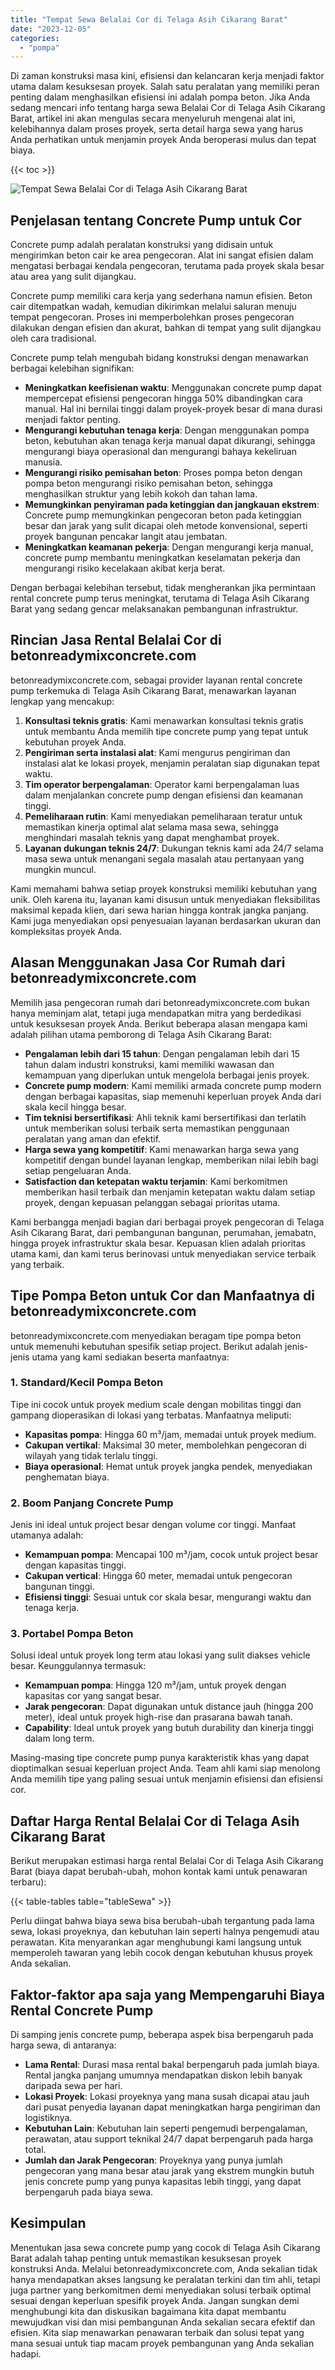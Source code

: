 ```yaml
---
title: "Tempat Sewa Belalai Cor di Telaga Asih Cikarang Barat"
date: "2023-12-05"
categories: 
  - "pompa"
---
```


Di zaman konstruksi masa kini, efisiensi dan kelancaran kerja menjadi faktor utama dalam kesuksesan proyek. Salah satu peralatan yang memiliki peran penting dalam menghasilkan efisiensi ini adalah pompa beton. Jika Anda sedang mencari info tentang harga sewa Belalai Cor di Telaga Asih Cikarang Barat, artikel ini akan mengulas secara menyeluruh mengenai alat ini, kelebihannya dalam proses proyek, serta detail harga sewa yang harus Anda perhatikan untuk menjamin proyek Anda beroperasi mulus dan tepat biaya.

{{< toc >}}

![Tempat Sewa Belalai Cor di Telaga Asih Cikarang Barat](https://betoncor8.github.io/pump/concrete-pump%20(28).png)

## Penjelasan tentang Concrete Pump untuk Cor

Concrete pump adalah peralatan konstruksi yang didisain untuk mengirimkan beton cair ke area pengecoran. Alat ini sangat efisien dalam mengatasi berbagai kendala pengecoran, terutama pada proyek skala besar atau area yang sulit dijangkau.

Concrete pump memiliki cara kerja yang sederhana namun efisien. Beton cair ditempatkan wadah, kemudian dikirimkan melalui saluran menuju tempat pengecoran. Proses ini memperbolehkan proses pengecoran dilakukan dengan efisien dan akurat, bahkan di tempat yang sulit dijangkau oleh cara tradisional.

Concrete pump telah mengubah bidang konstruksi dengan menawarkan berbagai kelebihan signifikan:

- **Meningkatkan keefisienan waktu**: Menggunakan concrete pump dapat mempercepat efisiensi pengecoran hingga 50% dibandingkan cara manual. Hal ini bernilai tinggi dalam proyek-proyek besar di mana durasi menjadi faktor penting.
- **Mengurangi kebutuhan tenaga kerja**: Dengan menggunakan pompa beton, kebutuhan akan tenaga kerja manual dapat dikurangi, sehingga mengurangi biaya operasional dan mengurangi bahaya kekeliruan manusia.
- **Mengurangi risiko pemisahan beton**: Proses pompa beton dengan pompa beton mengurangi risiko pemisahan beton, sehingga menghasilkan struktur yang lebih kokoh dan tahan lama.
- **Memungkinkan penyiraman pada ketinggian dan jangkauan ekstrem**: Concrete pump memungkinkan pengecoran beton pada ketinggian besar dan jarak yang sulit dicapai oleh metode konvensional, seperti proyek bangunan pencakar langit atau jembatan.
- **Meningkatkan keamanan pekerja**: Dengan mengurangi kerja manual, concrete pump membantu meningkatkan keselamatan pekerja dan mengurangi risiko kecelakaan akibat kerja berat.

Dengan berbagai kelebihan tersebut, tidak mengherankan jika permintaan rental concrete pump terus meningkat, terutama di Telaga Asih Cikarang Barat yang sedang gencar melaksanakan pembangunan infrastruktur.

## Rincian Jasa Rental Belalai Cor di betonreadymixconcrete.com

betonreadymixconcrete.com, sebagai provider layanan rental concrete pump terkemuka di Telaga Asih Cikarang Barat, menawarkan layanan lengkap yang mencakup:

1. **Konsultasi teknis gratis**: Kami menawarkan konsultasi teknis gratis untuk membantu Anda memilih tipe concrete pump yang tepat untuk kebutuhan proyek Anda.
2. **Pengiriman serta instalasi alat**: Kami mengurus pengiriman dan instalasi alat ke lokasi proyek, menjamin peralatan siap digunakan tepat waktu.
3. **Tim operator berpengalaman**: Operator kami berpengalaman luas dalam menjalankan concrete pump dengan efisiensi dan keamanan tinggi.
4. **Pemeliharaan rutin**: Kami menyediakan pemeliharaan teratur untuk memastikan kinerja optimal alat selama masa sewa, sehingga menghindari masalah teknis yang dapat menghambat proyek.
5. **Layanan dukungan teknis 24/7**: Dukungan teknis kami ada 24/7 selama masa sewa untuk menangani segala masalah atau pertanyaan yang mungkin muncul.

Kami memahami bahwa setiap proyek konstruksi memiliki kebutuhan yang unik. Oleh karena itu, layanan kami disusun untuk menyediakan fleksibilitas maksimal kepada klien, dari sewa harian hingga kontrak jangka panjang. Kami juga menyediakan opsi penyesuaian layanan berdasarkan ukuran dan kompleksitas proyek Anda.

## Alasan Menggunakan Jasa Cor Rumah dari betonreadymixconcrete.com

Memilih jasa pengecoran rumah dari betonreadymixconcrete.com bukan hanya meminjam alat, tetapi juga mendapatkan mitra yang berdedikasi untuk kesuksesan proyek Anda. Berikut beberapa alasan mengapa kami adalah pilihan utama pemborong di Telaga Asih Cikarang Barat:

- **Pengalaman lebih dari 15 tahun**: Dengan pengalaman lebih dari 15 tahun dalam industri konstruksi, kami memiliki wawasan dan kemampuan yang diperlukan untuk mengelola berbagai jenis proyek.
- **Concrete pump modern**: Kami memiliki armada concrete pump modern dengan berbagai kapasitas, siap memenuhi keperluan proyek Anda dari skala kecil hingga besar.
- **Tim teknisi bersertifikasi**: Ahli teknik kami bersertifikasi dan terlatih untuk memberikan solusi terbaik serta memastikan penggunaan peralatan yang aman dan efektif.
- **Harga sewa yang kompetitif**: Kami menawarkan harga sewa yang kompetitif dengan bundel layanan lengkap, memberikan nilai lebih bagi setiap pengeluaran Anda.
- **Satisfaction dan ketepatan waktu terjamin**: Kami berkomitmen memberikan hasil terbaik dan menjamin ketepatan waktu dalam setiap proyek, dengan kepuasan pelanggan sebagai prioritas utama.

Kami berbangga menjadi bagian dari berbagai proyek pengecoran di Telaga Asih Cikarang Barat, dari pembangunan bangunan, perumahan, jemabatn, hingga proyek infrastruktur skala besar. Kepuasan klien adalah prioritas utama kami, dan kami terus berinovasi untuk menyediakan service terbaik yang terbaik.

## Tipe Pompa Beton untuk Cor dan Manfaatnya di betonreadymixconcrete.com

betonreadymixconcrete.com menyediakan beragam tipe pompa beton untuk memenuhi kebutuhan spesifik setiap project. Berikut adalah jenis-jenis utama yang kami sediakan beserta manfaatnya:

### 1\. Standard/Kecil Pompa Beton

Tipe ini cocok untuk proyek medium scale dengan mobilitas tinggi dan gampang dioperasikan di lokasi yang terbatas. Manfaatnya meliputi:

- **Kapasitas pompa**: Hingga 60 m³/jam, memadai untuk proyek medium.
- **Cakupan vertikal**: Maksimal 30 meter, membolehkan pengecoran di wilayah yang tidak terlalu tinggi.
- **Biaya operasional**: Hemat untuk proyek jangka pendek, menyediakan penghematan biaya.

### 2\. Boom Panjang Concrete Pump

Jenis ini ideal untuk project besar dengan volume cor tinggi. Manfaat utamanya adalah:

- **Kemampuan pompa**: Mencapai 100 m³/jam, cocok untuk project besar dengan kapasitas tinggi.
- **Cakupan vertical**: Hingga 60 meter, memadai untuk pengecoran bangunan tinggi.
- **Efisiensi tinggi**: Sesuai untuk cor skala besar, mengurangi waktu dan tenaga kerja.

### 3\. Portabel Pompa Beton

Solusi ideal untuk proyek long term atau lokasi yang sulit diakses vehicle besar. Keunggulannya termasuk:

- **Kemampuan pompa**: Hingga 120 m³/jam, untuk proyek dengan kapasitas cor yang sangat besar.
- **Jarak pengecoran**: Dapat digunakan untuk distance jauh (hingga 200 meter), ideal untuk proyek high-rise dan prasarana bawah tanah.
- **Capability**: Ideal untuk proyek yang butuh durability dan kinerja tinggi dalam long term.

Masing-masing tipe concrete pump punya karakteristik khas yang dapat dioptimalkan sesuai keperluan project Anda. Team ahli kami siap menolong Anda memilih tipe yang paling sesuai untuk menjamin efisiensi dan efisiensi cor.

## Daftar Harga Rental Belalai Cor di Telaga Asih Cikarang Barat

Berikut merupakan estimasi harga rental Belalai Cor di Telaga Asih Cikarang Barat (biaya dapat berubah-ubah, mohon kontak kami untuk penawaran terbaru):

{{< table-tables table="tableSewa" >}}

Perlu diingat bahwa biaya sewa bisa berubah-ubah tergantung pada lama sewa, lokasi proyeknya, dan kebutuhan lain seperti halnya pengemudi atau perawatan. Kita menyarankan agar menghubungi kami langsung untuk memperoleh tawaran yang lebih cocok dengan kebutuhan khusus proyek Anda sekalian.

## Faktor-faktor apa saja yang Mempengaruhi Biaya Rental Concrete Pump

Di samping jenis concrete pump, beberapa aspek bisa berpengaruh pada harga sewa, di antaranya:

- **Lama Rental**: Durasi masa rental bakal berpengaruh pada jumlah biaya. Rental jangka panjang umumnya mendapatkan diskon lebih banyak daripada sewa per hari.
- **Lokasi Proyek**: Lokasi proyeknya yang mana susah dicapai atau jauh dari pusat penyedia layanan dapat meningkatkan harga pengiriman dan logistiknya.
- **Kebutuhan Lain**: Kebutuhan lain seperti pengemudi berpengalaman, perawatan, atau support teknikal 24/7 dapat berpengaruh pada harga total.
- **Jumlah dan Jarak Pengecoran**: Proyeknya yang punya jumlah pengecoran yang mana besar atau jarak yang ekstrem mungkin butuh jenis concrete pump yang punya kapasitas lebih tinggi, yang dapat berpengaruh pada biaya sewa.

## Kesimpulan

Menentukan jasa sewa concrete pump yang cocok di Telaga Asih Cikarang Barat adalah tahap penting untuk memastikan kesuksesan proyek konstruksi Anda. Melalui betonreadymixconcrete.com, Anda sekalian tidak hanya mendapatkan akses langsung ke peralatan terkini dan tim ahli, tetapi juga partner yang berkomitmen demi menyediakan solusi terbaik optimal sesuai dengan keperluan spesifik proyek Anda. Jangan sungkan demi menghubungi kita dan diskusikan bagaimana kita dapat membantu mewujudkan visi dan misi pembangunan Anda sekalian secara efektif dan efisien. Kita siap menawarkan penawaran terbaik dan solusi tepat yang mana sesuai untuk tiap macam proyek pembangunan yang Anda sekalian hadapi.
